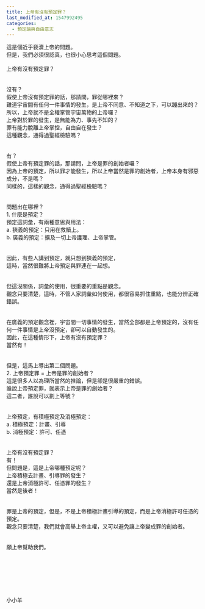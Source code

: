 ```yaml
---
title: 上帝有沒有預定罪？
last_modified_at: 1547992495
categories:
  - 預定論與自由意志
---
```


這是個近乎褻瀆上帝的問題。<br>但是，我們必須很認真，也很小心思考這個問題。<br><!--more--><br>上帝有沒有預定罪？<br><br><br>沒有？<br>假使上帝沒有預定罪的話，那請問，罪從哪裡來？<br>難道宇宙間有任何一件事情的發生，是上帝不同意、不知道之下，可以蹦出來的？<br>所以，上帝就不是全權掌管宇宙萬物的上帝囉？<br>上帝對於罪的發生，是無能為力、事先不知的？<br>罪有能力脫離上帝掌控，自由自在發生？<br>這種觀念，通得過聖經檢驗嗎？<br><br><br>有？<br>假使上帝有預定罪的話，那請問，上帝是罪的創始者囉？<br>因為上帝的預定，所以罪才能發生，所以上帝當然是罪的創始者，上帝本身有邪惡成分，不是嗎？<br>同樣的，這樣的觀念，通得過聖經檢驗嗎？<br><br><br>問題出在哪裡？<br>1.	什麼是預定？<br>預定這詞彙，有兩種意思與用法：<br>a.	狹義的預定：只用在救贖上。<br>b.	廣義的預定：擴及一切上帝護理、上帝掌管。<br><br><br>因此，有些人講到預定，就只想到狹義的預定，<br>這時，當然很難將上帝預定與罪連在一起想。<br><br><br>但這沒關係，詞彙的使用，很重要的重點是觀念。<br>觀念只要清楚，這時，不管人家詞彙如何使用，都很容易抓住重點，也能分辨正確錯誤。<br><br><br>在廣義的預定觀念裡，宇宙間一切事情的發生，當然全部都是上帝預定的，沒有任何一件事情是上帝沒預定，卻可以自動發生的。<br>因此，在這種情形下，上帝有沒有預定罪？<br>當然有！<br><br><br>但是，這馬上導出第二個問題。<br>2.	上帝預定罪 = 上帝是罪的創始者？<br>這是很多人以為理所當然的推論，但是卻是很嚴重的錯誤。<br>誰說上帝預定罪，就表示上帝是罪的創始者？<br>這二者，誰說可以劃上等號？<br><br><br>上帝預定，有積極預定及消極預定：<br>a.	積極預定：計畫、引導<br>b.	消極預定：許可、任憑<br><br><br>上帝有沒有預定罪？<br>有！<br>但問題是，這是上帝哪種預定呢？<br>上帝積極去計畫、引導罪的發生？<br>還是上帝消極許可、任憑罪的發生？<br>當然是後者！<br><br><br>罪是上帝的預定，但是，不是上帝積極計畫引導的預定，而是上帝消極許可任憑的預定。<br>觀念只要清楚，我們就會高舉上帝主權，又可以避免讓上帝變成罪的創始者。<br><br><br>願上帝幫助我們。<br><br><br><br><br><br><br><br>小小羊
